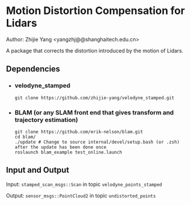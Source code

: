 # Motion Distortion Compensation for Lidars

Author: Zhijie Yang <yangzhj@@shanghaitech.edu.cn>

A package that corrects the distortion introduced by the motion of Lidars. 

## Dependencies

* ###  velodyne_stamped

  ```git clone https://github.com/zhijie-yang/velodyne_stamped.git```

* ### BLAM (or any SLAM front end that gives transform and trajectory estimation)

  ```shell
  git clone https://github.com/erik-nelson/blam.git
  cd blam/
  ./update # Change to source internal/devel/setup.bash (or .zsh) after the update has been done once
  roslaunch blam_example test_online.launch
  ```



## Input and Output

Input: ```stamped_scan_msgs::Scan``` in topic ```velodyne_points_stamped```

Output: ```sensor_msgs::PointCloud2``` in topic ```undistorted_points```